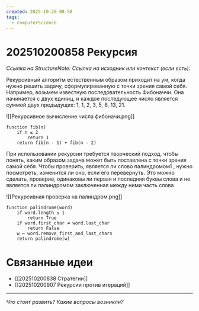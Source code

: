 ```yaml
---
created: 2025-10-20 08:58
tags:
  - computerScience
---
```

# 202510200858 Рекурсия

*Ссылка на StructureNote:*
*Ссылка на исходник или контекст (если есть):* 

Рекурсивный алгоритм естественным образом приходит на ум, когда нужно решить задачу, сформулированную с точки зрения самой себя. Например, возьмем известную последовательность Фибоначчи. Она начинается с двух единиц, и каждое последующее число является суммой двух предыдущих: 1, 1, 2, 3, 5, 8, 13, 21.

![[Рекурсивное вычисление числа фибоначи.png]]

```
function fib(n)
    if n ≤ 2
        return 1
    return fib(n - 1) + fib(n - 2)
```

При использовании рекурсии требуется творческий подход, чтобы понять, каким образом задача может быть поставлена с точки зрения самой себя. Чтобы проверить, является ли слово палиндромом1 , нужно посмотреть, изменится ли оно, если его перевернуть. Это можно сделать, проверив, одинаковы ли первая и последняя буквы слова и не является ли палиндромом заключенная между ними часть слова

![[Рекурсивная проверка на палиндром.png]]

```
function palindrome(word)
    if word.length ≤ 1
        return True
    if word.first_char ≠ word.last_char
        return False
    w ← word.remove_first_and_last_chars
    return palindrome(w)
```

# Связанные идеи

- [[202510200838 Стратегии]]
- [[202510200907 Рекурсии против итераций]] 
---

*Что стоит развить? Какие вопросы возникли?*
